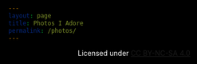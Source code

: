 ```yaml
---
layout: page
title: Photos I Adore
permalink: /photos/
---
```

<script src="/assets/images.js"></script>

<style>
    /* dark theme baby */
    body {
        background: rgba(0,0,0,0) !important;
    }
    html {
        background: #000;
    }
    h1, h2, h3 {
        color: #FFF !important;
    }
    a {
        white-space: nowrap !important;
    }
    .wrapper-footer {
        background: #222 !important;
    }

    /* filter */
    #filter {
        background-image: url(/images/grain.png);
        background-size: 400px 400px;
        height: 0%;
        height: calc(100% - 111px);
        margin-top: 111px;
        width: 100%;
        position: absolute;
        top: 0;
        left: 0;
        opacity: 1;
        filter: contrast(1.5);
        mix-blend-mode: overlay !important;
    }
    @media screen#filter {
    mix-blend-mode: normal !important;
    }
    /* styling photo list */
    #photo-list {
        margin-top: -30px;
    }
    .photo-children {
        max-width: 444px;
        margin: auto;
        margin-top: 50px;
        margin-bottom: 50px;
    }
    .photo-children>p{
        margin: 0;
        text-align: center;
        color: #aaa;
        font-size: 80%;
        margin-top: -5px;
    }
    .photo-des{
        opacity: 0.999;
    }
    .photo-date{
        font-size: 50%;
        opacity: 0.5;
        margin-top: 2px;
    }
</style>

<div id="filter"></div>
<p id="hero-title" style="color: #fff;text-align: center;">Licensed under <a href="https://creativecommons.org/licenses/by-nc-sa/4.0/" target="_blank">CC BY-NC-SA 4.0</a></p>
<div id="photo-list"></div>

<script>
    // utility to convert dates
    function timeDifference(previous, current = Date.now()) {
        var msPerMinute = 60 * 1000;
        var msPerHour = msPerMinute * 60;
        var msPerDay = msPerHour * 24;
        var msPerMonth = msPerDay * 30;
        var msPerYear = msPerDay * 365;
        var elapsed = current - previous;
        if (elapsed <= 0) {
            return "not long ago";
        } else if (elapsed < msPerMinute) {
            return Math.round(elapsed/1000) + ' second'+((Math.round(elapsed/1000)>1)?'s':'')+' ago';   
        } else if (elapsed < msPerHour) {
            return Math.round(elapsed/msPerMinute) + ' minute'+((Math.round(elapsed/msPerMinute)>1)?'s':'')+' ago';   
        } else if (elapsed < msPerDay ) {
            return Math.round(elapsed/msPerHour) + ' hour'+((Math.round(elapsed/msPerHour)>1)?'s':'')+' ago';   
        } else if (elapsed < msPerMonth) {
            return Math.round(elapsed/msPerDay) + ' day'+((Math.round(elapsed/msPerDay)>1)?'s':'')+' ago';   
        } else if (elapsed < msPerYear) {
            return Math.round(elapsed/msPerMonth) + ' month'+((Math.round(elapsed/msPerMonth)>1)?'s':'')+' ago';   
        } else {
            return Math.round(elapsed/msPerYear) + ' year'+((Math.round(elapsed/msPerYear)>1)?'s':'')+' ago';   
        }
    }

    // parse image list
    var loadCount = 0;
    function loadImageList(index, trueIndex = false, listName = "imageList") {
        loadCount++;

        // doc scroll position
        var currentPos = document.documentElement.scrollTop;

        // remove step loader
        while (document.getElementsByClassName("lazy-load-toggle").length > 0) {
            document.getElementsByClassName("lazy-load-toggle")[0].remove();
        }

        // load images
        var count = 0;
        do {
            count++;
            if (index) {
                if (trueIndex) {
                    var item = window[listName][index];
                    window[listName].splice(index, 1);
                } else {
                    for (let i = 0; i < window[listName].length; i++) { 
                        if (window[listName][i].index == index) {
                            var item = window[listName][i];
                            window[listName].splice(i, 1);
                        }
                    }
                }
                count = loadLimit;
                loadCount = 0;
            } else {
                var item = window[listName].shift();
            }

            // build items and append
            if (item.date) {
                var dateHtml = timeDifference(Date.parse(item.date));
            } else {
                var dateHtml = `date unknown`;
            }
            if (item.skip) {
                dateHtml = "Hidden Item - " + dateHtml;
            }
            dateHtml = `<p class="photo-date">` + dateHtml + ` <span class="click-to-share" photoId="`+item.index+`" style="cursor: pointer; font-size: 110%;"> ➶ </span></p>`
            if (item.ref) {
                if (item.skip) {
                    var refHtml = " <a href='"+item.ref+"'>related</a>";
                } else {
                    var refHtml = " <a href='"+item.ref+"' target='_blank'>more</a>";
                }
            } else {
                var refHtml = "";
            }

            var child = `
                <div class="photo-children">
                    <img class="photo-image" src="`+item.url+`"/>
                    <p class="photo-des">`+item.des+refHtml+`</p>
                    `+dateHtml+`
                </div>
            `;
            document.getElementById("photo-list").insertAdjacentHTML('beforeend', child);
        } while (count < loadLimit && window[listName].length > 0);

        // share buttons
        Array.prototype.forEach.call(document.getElementsByClassName("click-to-share"), function(element) {
            element.replaceWith(element.cloneNode(true));
        });
        Array.prototype.forEach.call(document.getElementsByClassName("click-to-share"), function(element) {
            element.addEventListener("click", function(){
                var link = "https://beriru.wiki/photos/?loadSingle=" + element.getAttribute("photoId");
                if (item.skip) {
                    link = link + "&hidden=yes";
                }
                console.log(link);
                navigator.clipboard.writeText(link).then(function(){
                    alert("link copied");
                });
            });
        });

        // append bottom links
        if (window[listName].length > 0) {
            // append load more
            document.getElementById("photo-list").insertAdjacentHTML('beforeend', `<div class="lazy-load-toggle" style="text-align:center; font-size: 130%;"><a class="no-underline" id="lazy-load-more">Load More</a></div>`);
            document.getElementById("lazy-load-more").addEventListener("click", function(){
                loadLimit = 5;
                loadImageList();
            });

            // append load all after the 3rd try
            if (loadCount >= 3) {
                document.getElementById("photo-list").insertAdjacentHTML('beforeend', `<div class="lazy-load-toggle" style="text-align:center;"><a class="no-underline" id="lazy-load-all" style="filter: saturate(0); font-size: 80%; margin-top: 10px;">Load All (`+window[listName].length+`)</a></div>`);
                document.getElementById("lazy-load-all").addEventListener("click", function(){
                    loadAll();
                });
            }
            
        } else {
            // fuck you adobe portfolio
            document.getElementById("photo-list").insertAdjacentHTML('beforeend', `<div style="text-align:center; font-size: 130%;"><a class="no-underline" style="filter: saturate(0);">The End</a></div>`);
        }

        // repos
        document.documentElement.scrollTop = currentPos;
    }


    // load all easter egg
    // loadAll
    function loadAll() {
        loadLimit = imageList.length;
        loadImageList();
    }
    // type "all"
    window.addEventListener('keypress', (function() {
        var strToType = 'all',
            strTyped = '';
        return function(event) {
            var character = String.fromCharCode(event.which);
            strTyped += character;
            if (strToType.indexOf(strTyped) === -1) strTyped = '';
            else if (strTyped === strToType) {
                strTyped = '';
                loadAll();
            }
        };
    }()));


    // fix noir incompa
    document.getElementById("filter").style.setProperty('mix-blend-mode', 'overlay', 'important');


    // handle url param
    const urlParm = new URLSearchParams(window.location.search);

    // default flag
    var defaultLoad = true

    // load specific
    if (loadIndex = urlParm.get('loadSingle')) {
        var targetList = "imageList";
        if (urlParm.get('hidden') == "yes") {
            targetList = "hiddenList";
        }
        if (loadIndex <= window[targetList].length) {
            loadImageList(loadIndex, false, targetList);
            document.getElementById('lazy-load-more').innerText = "View the Full List";
            defaultLoad = false;
        }
    }

    // load random one
    function getRandom(manual = false) {
        // remove current
        if (toRemove = document.getElementsByClassName("photo-children")[0]) {
            toRemove.remove();
        }

        // get random
        var targetList = "imageList";
        if (manual) {
            var probNormal = 95;
            var probHidden = 5;
            var loadTypeRand = Math.random() * (probNormal + probHidden - 1) + 1;
            if (loadTypeRand > probNormal) {
                targetList = "hiddenList";
            }
        }
        var loadTargetIndex = Math.random() * (window[targetList].length - 0) + 0;
        loadTargetIndex = Math.floor(loadTargetIndex);
        loadImageList(loadTargetIndex, true, targetList);

        // locate
        if (manual) {
            document.getElementsByClassName("photo-image")[0].addEventListener("load", function(){
                document.getElementsByClassName("photo-children")[0].scrollIntoView(); 
                window.scrollBy(0, -20);
            });
        }
         
        // add more random link
        if (toRemove = document.getElementsByClassName("random-toggle")[0]) {
            toRemove.remove();
        }
        if (imageList.length > 10) {
            document.getElementsByClassName("lazy-load-toggle")[0].insertAdjacentHTML("beforebegin", `
                <div class="random-toggle" style="text-align:center; font-size: 130%;"><a class="no-underline" id="new-random">I'm Feeling Lucky</a></div>
            `);
            document.getElementById("new-random").addEventListener("click", function(){
                getRandom(true);
            });
        }

        // adjust lazy load
        document.getElementById('lazy-load-more').innerText = "View the Full List";
        document.getElementById('lazy-load-more').style.fontSize = "80%";
        document.getElementById('lazy-load-more').style.filter = "saturate(0)";
        document.getElementById('lazy-load-more').addEventListener("click", function(){
            if (toRemove = document.getElementsByClassName("random-toggle")[0]) {
                toRemove.remove();
            }
        });
    }
    if (urlParm.get('loadRandom') == "yes") {
        // do random
        getRandom();

        // adjust hero
        document.getElementById("hero-title").insertAdjacentHTML("afterend", `<p style="color: #fff;text-align: center;">Here is a random one:</p>`);

        // disable default
        defaultLoad = false;
    }

    // customise load limit
    if (cusLoadLimit = urlParm.get('loadLimit')) {
        if (cusLoadLimit > imageList.length || cusLoadLimit == 0) {
            loadLimit = imageList.length;
        } else {
            loadLimit = cusLoadLimit;
        }
    }

    // display external pic
    if (extImgSrc = urlParm.get('loadExt')) {
        defaultLoad = false;
        document.getElementsByTagName("h1")[0].remove();
        document.getElementById("hero-title").remove();
        var child = `
            <div class="photo-children">
                <img src="`+extImgSrc+`"/>
                <p class="photo-date">(external image)</p>
                <p class="photo-des"><a id="go-back">Close</a></p>
            </div>
        `;
        document.getElementById("photo-list").insertAdjacentHTML('beforeend', child);
        document.getElementById("go-back").addEventListener("click", function(){
            window.close();
        });
    }

    // global default
    if (!imageList) {
        document.getElementById("photo-list").innerHTML = `<p style="color: #fff;text-align: center;">Something is not right, please refresh the page.</p>`
    } else if (defaultLoad) {
        // load first 10
        var loadLimit = 5; // default
        loadImageList(false, false, "imageList");
    }

    // no zoom and being naughty
    document.getElementsByClassName("")
</script>